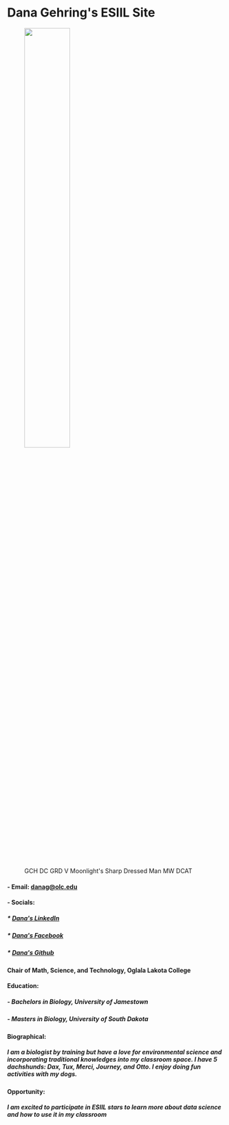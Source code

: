
#  **Dana Gehring's ESIIL Site**
<figure>
  <img alt-text="Dana Gehring" src="https://user-images.githubusercontent.com/78752548/227621682-dd7aa54b-4e14-4746-ac09-a13cff9464c6.jpg" width="50%" />
  <figcaption>GCH DC GRD V Moonlight's Sharp Dressed Man MW DCAT</figcaption>
</figure>

#### - Email: danag@olc.edu
#### - Socials:
#####       * [Dana's LinkedIn](https://www.linkedin.com/in/dana-gehring/)
#####       * [Dana's Facebook](https://www.facebook.com/dana.gehring)
#####       * [Dana's Github](https://github.com/drg799802)
  
#### Chair of Math, Science, and Technology, Oglala Lakota College

#### Education:
#####   - Bachelors in Biology, University of Jamestown
#####   - Masters in Biology, University of South Dakota

#### Biographical:
#####    I am a biologist by training but have a love for environmental science and incorporating traditional knowledges into my classroom space.  I have 5 dachshunds: Dax, Tux, Merci, Journey, and Otto. I enjoy doing fun activities with my dogs.

#### Opportunity:
#####    I am excited to participate in ESIIL stars to learn more about data science and how to use it in my classroom
  
